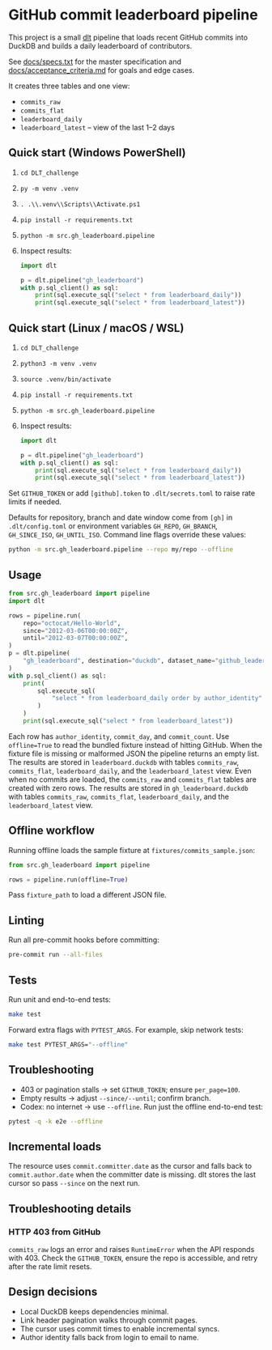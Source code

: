 # GitHub commit leaderboard pipeline

This project is a small [dlt](https://dlthub.com/) pipeline that loads recent
GitHub commits into DuckDB and builds a daily leaderboard of contributors.

See [docs/specs.txt](docs/specs.txt) for the master specification and
[docs/acceptance_criteria.md](docs/acceptance_criteria.md) for goals and
edge cases.

It creates three tables and one view:

* `commits_raw`
* `commits_flat`
* `leaderboard_daily`
* `leaderboard_latest` – view of the last 1–2 days

## Quick start (Windows PowerShell)

1. `cd DLT_challenge`
2. `py -m venv .venv`
3. `. .\\.venv\\Scripts\\Activate.ps1`
4. `pip install -r requirements.txt`
5. `python -m src.gh_leaderboard.pipeline`
6. Inspect results:

   ```python
   import dlt

   p = dlt.pipeline("gh_leaderboard")
   with p.sql_client() as sql:
       print(sql.execute_sql("select * from leaderboard_daily"))
       print(sql.execute_sql("select * from leaderboard_latest"))
   ```

## Quick start (Linux / macOS / WSL)

1. `cd DLT_challenge`
2. `python3 -m venv .venv`
3. `source .venv/bin/activate`
4. `pip install -r requirements.txt`
5. `python -m src.gh_leaderboard.pipeline`
6. Inspect results:

   ```python
   import dlt

   p = dlt.pipeline("gh_leaderboard")
   with p.sql_client() as sql:
       print(sql.execute_sql("select * from leaderboard_daily"))
       print(sql.execute_sql("select * from leaderboard_latest"))
   ```

Set `GITHUB_TOKEN` or add `[github].token` to `.dlt/secrets.toml` to raise rate
limits if needed.

Defaults for repository, branch and date window come from `[gh]` in
`.dlt/config.toml` or environment variables `GH_REPO`, `GH_BRANCH`, `GH_SINCE_ISO`,
`GH_UNTIL_ISO`. Command line flags override these values:

```bash
python -m src.gh_leaderboard.pipeline --repo my/repo --offline
```

## Usage

```python
from src.gh_leaderboard import pipeline
import dlt

rows = pipeline.run(
    repo="octocat/Hello-World",
    since="2012-03-06T00:00:00Z",
    until="2012-03-07T00:00:00Z",
)
p = dlt.pipeline(
    "gh_leaderboard", destination="duckdb", dataset_name="github_leaderboard"
)
with p.sql_client() as sql:
    print(
        sql.execute_sql(
            "select * from leaderboard_daily order by author_identity"
        )
    )
    print(sql.execute_sql("select * from leaderboard_latest"))
```

Each row has `author_identity`, `commit_day`, and `commit_count`. Use
`offline=True` to read the bundled fixture instead of hitting GitHub. When the
fixture file is missing or malformed JSON the pipeline returns an empty list.
The results are stored in `leaderboard.duckdb` with tables `commits_raw`,
`commits_flat`, `leaderboard_daily`, and the `leaderboard_latest` view.
Even when no commits are loaded, the `commits_raw` and `commits_flat` tables are
created with zero rows. The results are stored in `gh_leaderboard.duckdb` with
tables `commits_raw`, `commits_flat`, `leaderboard_daily`, and the
`leaderboard_latest` view.

## Offline workflow

Running offline loads the sample fixture at `fixtures/commits_sample.json`:

```python
from src.gh_leaderboard import pipeline

rows = pipeline.run(offline=True)
```

Pass `fixture_path` to load a different JSON file.

## Linting

Run all pre-commit hooks before committing:

```bash
pre-commit run --all-files
```

## Tests

Run unit and end-to-end tests:

```bash
make test
```

Forward extra flags with `PYTEST_ARGS`. For example, skip network tests:

```bash
make test PYTEST_ARGS="--offline"
```

## Troubleshooting

* 403 or pagination stalls → set `GITHUB_TOKEN`; ensure `per_page=100`.
* Empty results → adjust `--since/--until`; confirm branch.
* Codex: no internet → use `--offline`.
Run just the offline end-to-end test:

```bash
pytest -q -k e2e --offline
```
## Incremental loads

The resource uses `commit.committer.date` as the cursor and falls back to
`commit.author.date` when the committer date is missing. dlt stores the last
cursor so pass `--since` on the next run.

## Troubleshooting details

### HTTP 403 from GitHub

`commits_raw` logs an error and raises `RuntimeError` when the API responds
with 403. Check the `GITHUB_TOKEN`, ensure the repo is accessible, and retry
after the rate limit resets.

## Design decisions

* Local DuckDB keeps dependencies minimal.
* Link header pagination walks through commit pages.
* The cursor uses commit times to enable incremental syncs.
* Author identity falls back from login to email to name.
